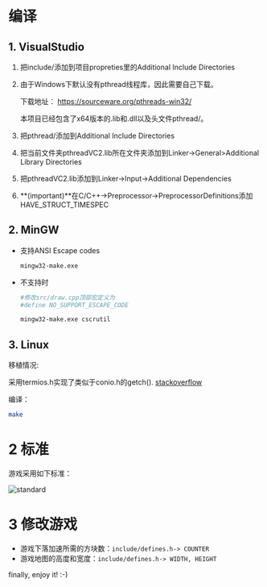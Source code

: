 # 编译

## 1. VisualStudio

1. 把include/添加到项目propreties里的Additional Include Directories

2. 由于Windows下默认没有pthread线程库，因此需要自己下载。

   下载地址： https://sourceware.org/pthreads-win32/ 

   本项目已经包含了x64版本的.lib和.dll以及头文件pthread/。

3. 把pthread/添加到Additional Include Directories

4. 把当前文件夹pthreadVC2.lib所在文件夹添加到Linker->General>Additional Library Directories

5. 把pthreadVC2.lib添加到Linker->Input->Additional Dependencies

6. **(important)**在C/C++->Preprocessor->PreprocessorDefinitions添加HAVE_STRUCT_TIMESPEC

## 2. MinGW

- 支持ANSI Escape codes

  ```bash
  mingw32-make.exe
  ```

- 不支持时

  ```bash
  #修改src/draw.cpp顶部宏定义为
  #define NO_SUPPORT_ESCAPE_CODE
  
  mingw32-make.exe cscrutil
  ```

## 3. Linux

移植情况:

采用termios.h实现了类似于conio.h的getch(). [stackoverflow ](https://stackoverflow.com/questions/7469139/what-is-the-equivalent-to-getch-getche-in-linux )

编译：

```bash
make
```

# 2 标准

游戏采用如下标准：

![standard](https://gitee.com/yuanfuyan/game-dev-homework/raw/master/Tetris_inherit/readme.assets/standard.png)

# 3 修改游戏

- 游戏下落加速所需的方块数：`include/defines.h-> COUNTER`
- 游戏地图的高度和宽度：`include/defines.h-> WIDTH, HEIGHT`





finally, enjoy it! :-)